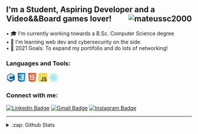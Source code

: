 <h2 align="left"> 
   I'm a Student, Aspiring Developer and a Video&&Board games lover!
   <img align="right" src="https://komarev.com/ghpvc/?username=mateussc2000" alt="mateussc2000" />
</h2>

•  🎓 I’m currently working towards a B.Sc. Computer Science degree <br>
•  🌱 I'm learning web dev and cybersecurity on the side. <br>
•  🥅 2021 Goals: To expand my portifolio and do lots of networking!


### Languages and Tools:

<p align="left">
<img src="https://raw.githubusercontent.com/devicons/devicon/master/icons/c/c-original.svg" alt="c" width="25" height="25"/>

<img src="https://raw.githubusercontent.com/devicons/devicon/master/icons/css3/css3-original.svg" alt="css3"  width="25" height="25"/>
<img src="https://raw.githubusercontent.com/devicons/devicon/master/icons/html5/html5-original.svg" alt="html5"  width="25" height="25"/>
<img src="https://raw.githubusercontent.com/devicons/devicon/master/icons/javascript/javascript-original.svg" alt="javascript" width="25" height="25"/>
<img src="https://raw.githubusercontent.com/devicons/devicon/master/icons/react/react-original.svg" alt="react" width="25" height="25"/>


</p>


### Connect with me:

<p align="center">
 
[![Linkedin Badge](https://img.shields.io/badge/-LinkedIn-blue?style=flat-square&logo=Linkedin&logoColor=white&link=https://www.linkedin.com/in/pedro-kenzo-m-5345281a7/)](https://www.linkedin.com/in/pedro-kenzo-m-5345281a7/)
[![Gmail Badge](https://img.shields.io/badge/-Gmail-c14438?style=flat-square&logo=Gmail&logoColor=white&link=mailto:mateussc2000@gmail.com)](mailto:pedromuramatsuc@gmail.com)
[![Instagram Badge](https://img.shields.io/badge/-Instagram-C13584?style=flat-square&labelColor=C13584&logo=instagram&logoColor=white&link=https://www.instagram.com/mah_teuss/)](https://www.instagram.com/mah_teuss/)

</p>

 <hr>
 <details>
  <summary>:zap: Github Stats</summary>
   <img align="left" alt="Mateussc2000's Github Stats" src="https://github-readme-stats.vercel.app/api?username=mateussc2000&show_icons=true&hide_border=true" />
   <img align="right" alt="favourite langs" src="https://github-readme-stats.vercel.app/api/top-langs/?username=mateussc2000&language=compact&hide_border=true" />

</details>

